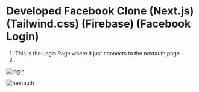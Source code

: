 # Developed Facebook Clone (Next.js) (Tailwind.css) (Firebase) (Facebook Login)

1. This is the Login Page where it just connects to the nextauth page.
2. 
![login](https://user-images.githubusercontent.com/38530748/129479194-87fb308a-89db-42fa-a857-b33ca44388f2.JPG)


![nextauth](https://user-images.githubusercontent.com/38530748/129479207-caadf245-5aa5-46d0-a884-7c82962745d7.JPG)
